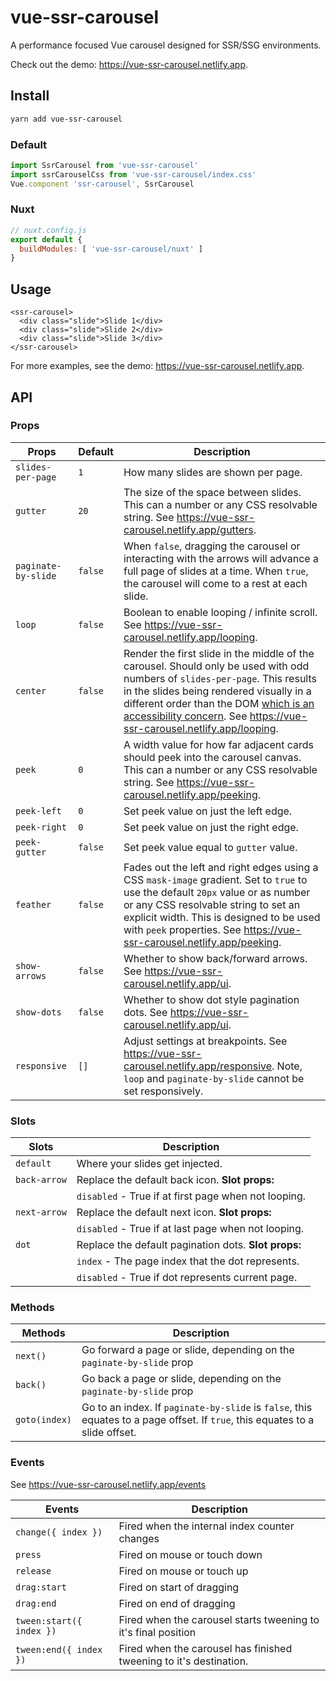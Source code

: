 # vue-ssr-carousel

A performance focused Vue carousel designed for SSR/SSG environments.

Check out the demo: https://vue-ssr-carousel.netlify.app.

## Install

```sh
yarn add vue-ssr-carousel
```

### Default

```js
import SsrCarousel from 'vue-ssr-carousel'
import ssrCarouselCss from 'vue-ssr-carousel/index.css'
Vue.component 'ssr-carousel', SsrCarousel
```

### Nuxt

```js
// nuxt.config.js
export default {
  buildModules: [ 'vue-ssr-carousel/nuxt' ]
}
```

## Usage

```vue
<ssr-carousel>
  <div class="slide">Slide 1</div>
  <div class="slide">Slide 2</div>
  <div class="slide">Slide 3</div>
</ssr-carousel>
```

For more examples, see the demo: https://vue-ssr-carousel.netlify.app.

## API

### Props

| **Props**           | **Default** | **Description**                                                                                                                                                                                                                                                                                                                                                                                                      
|---------------------|-------------|----------------
| `slides-per-page`   | `1`         | How many slides are shown per page.                                                                                                                                                                                                                                                                                                                                                                                 
| `gutter`            | `20`        | The size of the space between slides. This can a number or any CSS resolvable string. See https://vue-ssr-carousel.netlify.app/gutters.                                                                                                                                                                                                                                                                            
| `paginate-by-slide` | `false`     | When `false`, dragging the carousel or interacting with the arrows will advance a full page of slides at a time.  When `true`, the carousel will come to a rest at each slide.                                                                                                                                                                                                                                       
| `loop`              | `false`     | Boolean to enable looping / infinite scroll. See https://vue-ssr-carousel.netlify.app/looping.                                                                                                                                                                                                                                                                                                                     
| `center`            | `false`     | Render the first slide in the middle of the carousel.  Should only be used with odd numbers of `slides-per-page`.  This results in the slides being rendered visually in a different order than the DOM [which is an accessibility concern](https://developer.mozilla.org/en-US/docs/Web/CSS/order#accessibility_concerns). See https://vue-ssr-carousel.netlify.app/looping.                                   
| `peek`              | `0`         | A width value for how far adjacent cards should peek into the carousel canvas. This can a number or any CSS resolvable string. See https://vue-ssr-carousel.netlify.app/peeking.                                                                                                                                                                                           
| `peek-left`         | `0`         | Set peek value on just the left edge.
| `peek-right`        | `0`         | Set peek value on just the right edge.
| `peek-gutter`       | `false`     | Set peek value equal to `gutter` value.
| `feather`           | `false`     | Fades out the left and right edges using a CSS `mask-image` gradient.  Set to `true` to use the default `20px` value or as number or any CSS resolvable string to set an explicit width. This is designed to be used with `peek` properties. See https://vue-ssr-carousel.netlify.app/peeking.                                                                                                                         
| `show-arrows`       | `false`     | Whether to show back/forward arrows. See https://vue-ssr-carousel.netlify.app/ui.                                                                                                                                                                                                                                                                                                                               
| `show-dots`         | `false`     | Whether to show dot style pagination dots. See https://vue-ssr-carousel.netlify.app/ui.                                                                                                                                                                                                                                                                                                                                
| `responsive`        | `[]`        | Adjust settings at breakpoints. See https://vue-ssr-carousel.netlify.app/responsive. Note, `loop` and `paginate-by-slide` cannot be set responsively.                                                                                                                                                                                                                                                                 

### Slots

| **Slots**    | **Description**                                          
|--------------|----------------------------------------------------------
| `default`    | Where your slides get injected.
| `back-arrow` | Replace the default back icon. **Slot props:**
|              | `disabled` - True if at first page when not looping.     
| `next-arrow` | Replace the default next icon. **Slot props:**         
|              |  `disabled` - True if at last page when not looping.     
| `dot`        | Replace the default pagination dots.  **Slot props:**  
|              | `index` - The page index that the dot represents.        
|              | `disabled` - True if dot represents current page.        

### Methods

| Methods       | Description                                                                                                                      
|---------------|----------------------------------------------------------------------------------------------------------------------------------
| `next()`      | Go forward a page or slide, depending on the `paginate-by-slide` prop                                                          
| `back()`      | Go back a page or slide, depending on the `paginate-by-slide` prop                                                            
| `goto(index)` | Go to an index.  If `paginate-by-slide` is `false`, this equates to a page offset.  If `true`, this equates to a slide offset. 

### Events

See https://vue-ssr-carousel.netlify.app/events

| Events                   | Description                                                        
|--------------------------|--------------------------------------------------------------------
| `change({ index })`      | Fired when the internal index counter changes                      
| `press`                  | Fired on mouse or touch down                                       
| `release`                | Fired on mouse or touch up                                         
| `drag:start`             | Fired on start of dragging                                         
| `drag:end`               | Fired on end of dragging                                           
| `tween:start({ index })` | Fired when the carousel starts tweening to it's final position     
| `tween:end({ index })`   | Fired when the carousel has finished tweening to it's destination. 
